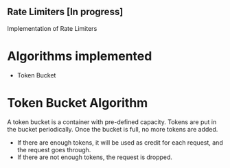 ## Rate Limiters [In progress]
Implementation of Rate Limiters

# Algorithms implemented
* Token Bucket

# Token Bucket Algorithm
A token bucket is a container with pre-defined capacity. Tokens are put in the bucket periodically. Once the bucket is full, no more tokens are added.
* If there are enough tokens, it will be used as credit for each request, and the request goes through.
* If there are not enough tokens, the request is dropped.